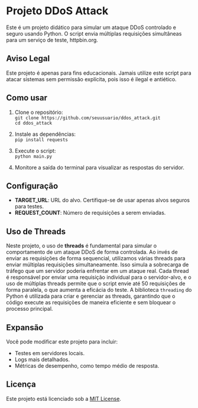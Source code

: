 # Projeto DDoS Attack

Este é um projeto didático para simular um ataque DDoS controlado e seguro usando Python. O script envia múltiplas requisições simultâneas para um serviço de teste, httpbin.org.

## Aviso Legal

Este projeto é apenas para fins educacionais. Jamais utilize este script para atacar sistemas sem permissão explícita, pois isso é ilegal e antiético.

## Como usar

1. Clone o repositório:  
   `git clone https://github.com/seuusuario/ddos_attack.git`  
   `cd ddos_attack`

2. Instale as dependências:  
   `pip install requests`

3. Execute o script:  
   `python main.py`

4. Monitore a saída do terminal para visualizar as respostas do servidor.

## Configuração

- **TARGET_URL**: URL do alvo. Certifique-se de usar apenas alvos seguros para testes.
- **REQUEST_COUNT**: Número de requisições a serem enviadas.

## Uso de Threads

Neste projeto, o uso de **threads** é fundamental para simular o comportamento de um ataque DDoS de forma controlada. Ao invés de enviar as requisições de forma sequencial, utilizamos várias threads para enviar múltiplas requisições simultaneamente. Isso simula a sobrecarga de tráfego que um servidor poderia enfrentar em um ataque real. Cada thread é responsável por enviar uma requisição individual para o servidor-alvo, e o uso de múltiplas threads permite que o script envie até 50 requisições de forma paralela, o que aumenta a eficácia do teste. A biblioteca `threading` do Python é utilizada para criar e gerenciar as threads, garantindo que o código execute as requisições de maneira eficiente e sem bloquear o processo principal.

## Expansão

Você pode modificar este projeto para incluir:
- Testes em servidores locais.
- Logs mais detalhados.
- Métricas de desempenho, como tempo médio de resposta.

## Licença

Este projeto está licenciado sob a [MIT License](https://opensource.org/licenses/MIT).
